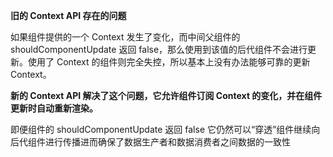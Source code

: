 **旧的 Context API 存在的问题**

如果组件提供的一个 Context 发生了变化，而中间父组件的 shouldComponentUpdate 返回 false，那么使用到该值的后代组件不会进行更新。使用了 Context 的组件则完全失控，所以基本上没有办法能够可靠的更新 Context。

**新的 Context API 解决了这个问题，它允许组件订阅 Context 的变化，并在组件更新时自动重新渲染。**

即便组件的 shouldComponentUpdate 返回 false 它仍然可以“穿透”组件继续向后代组件进行传播进而确保了数据生产者和数据消费者之间数据的一致性
